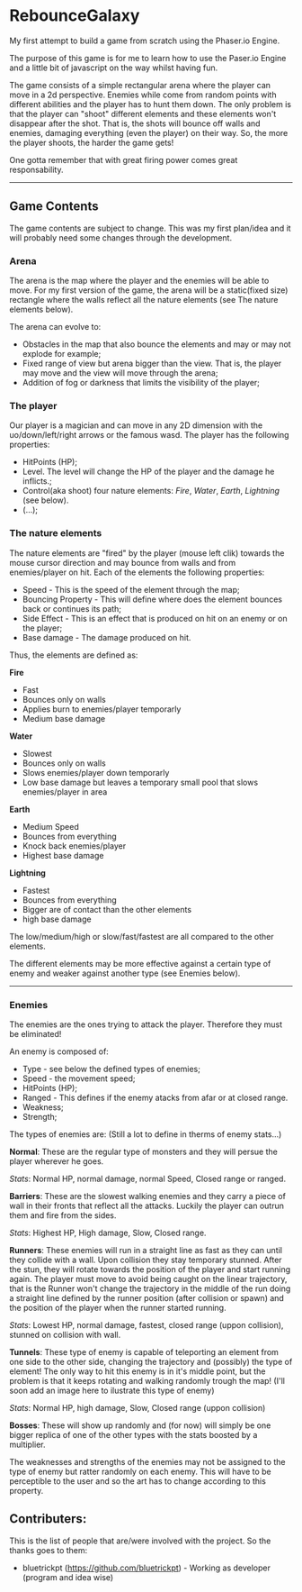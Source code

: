 # RebounceGalaxy

My first attempt to build a game from scratch using the Phaser.io Engine.

The purpose of this game is for me to learn how to use the Paser.io Engine and a little bit of javascript on the way whilst having fun.

The game consists of a simple rectangular arena where the player can move in a 2d perspective. Enemies while come from random points with different abilities and the player has to hunt them down. The only problem is that the player can "shoot" different elements and these elements won't disappear after the shot. That is, the shots will bounce off walls and enemies, damaging everything (even the player) on their way. So, the more the player shoots, the harder the game gets!

One gotta remember that with great firing power comes great responsability.

***

## Game Contents
The game contents are subject to change. This was my first plan/idea and it will probably need some changes through the development.

### Arena

The arena is the map where the player and the enemies will be able to move.
For my first version of the game, the arena will be a static(fixed size) rectangle where the walls reflect all the nature elements (see The nature elements below).

The arena can evolve to:
* Obstacles in the map that also bounce the elements and may or may not explode for example;
* Fixed range of view but arena bigger than the view. That is, the player may move and the view will move through the arena;
* Addition of fog or darkness that limits the visibility of the player;

### The player

Our player is a magician and can move in any 2D dimension with the uo/down/left/right arrows or the famous wasd. The player has the following properties:
* HitPoints (HP);
* Level. The level will change the HP of the player and the damage he inflicts.;
* Control(aka shoot) four nature elements: *Fire*, *Water*, *Earth*, *Lightning* (see below).
* (...);

### The nature elements

The nature elements are "fired" by the player (mouse left clik) towards the mouse cursor direction and may bounce from walls and from enemies/player on hit. Each of the elements the following properties:

* Speed - This is the speed of the element through the map;
* Bouncing Property - This will define where does the element bounces back or continues its path;
* Side Effect - This is an effect that is produced on hit on an enemy or on the player;
* Base damage - The damage produced on hit.

Thus, the elements are defined as:

**Fire**
* Fast
* Bounces only on walls
* Applies burn to enemies/player temporarly
* Medium base damage

**Water**
* Slowest
* Bounces only on walls
* Slows enemies/player down temporarly
* Low base damage but leaves a temporary small pool that slows enemies/player in area

**Earth**
* Medium Speed
* Bounces from everything
* Knock back enemies/player
* Highest base damage

**Lightning**
* Fastest
* Bounces from everything
* Bigger are of contact than the other elements
* high base damage

The low/medium/high or slow/fast/fastest are all compared to the other elements.

The different elements may be more effective against a certain type of enemy and weaker against another type (see Enemies below).

***

### Enemies

The enemies are the ones trying to attack the player. Therefore they must be eliminated!

An enemy is composed of:
* Type - see below the defined types of enemies;
* Speed - the movement speed;
* HitPoints (HP);
* Ranged - This defines if the enemy atacks from afar or at closed range.
* Weakness;
* Strength;

The types of enemies are: (Still a lot to define in therms of enemy stats...)

**Normal**: These are the regular type of monsters and they will persue the player wherever he goes.

*Stats*: Normal HP, normal damage, normal Speed, Closed range or ranged.

**Barriers**: These are the slowest walking enemies and they carry a piece of wall in their fronts that reflect all the attacks. Luckily the player can outrun them and fire from the sides.

*Stats*: Highest HP, High damage, Slow, Closed range.

**Runners**: These enemies will run in a straight line as fast as they can until they collide with a wall. Upon collision they stay temporary stunned. After the stun, they will rotate towards the position of the player and start running again. The player must move to avoid being caught on the linear trajectory, that is the Runner won't change the trajectory in the middle of the run doing a straight line defined by the runner position (after collision or spawn) and the position of the player when the runner started running.

*Stats*: Lowest HP, normal damage, fastest, closed range (uppon collision), stunned on collision with wall.

**Tunnels**: These type of enemy is capable of teleporting an element from one side to the other side, changing the trajectory and (possibly) the type of element! The only way to hit this enemy is in it's middle point, but the problem is that it keeps rotating and walking randomly trough the map! (I'll soon add an image here to ilustrate this type of enemy)

*Stats*: Normal HP, high damage, Slow, Closed range (uppon collision)

**Bosses**: These will show up randomly and (for now) will simply be one bigger replica of one of the other types with the stats boosted by a multiplier.

The weaknesses and strengths of the enemies may not be assigned to the type of enemy but ratter randomly on each enemy. This will have to be perceptible to the user and so the art has to change according to this property.

## Contributers:
This is the list of people that are/were involved with the project. So the thanks goes to them:
* bluetrickpt (https://github.com/bluetrickpt) - Working as developer (program and idea wise) 




